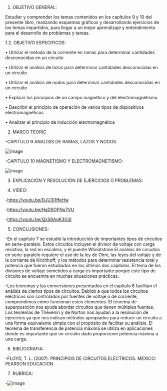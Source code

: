 1. OBJETIVO GENERAL:

Estudiar y comprender los temas contenidos en los capítulos 9 y 10 del presente libro, realizando esquemas gráficos y desarrollando ejercicios de los temas impartidos, para llegar a un mejor aprendizaje y entendimiento para el desarrollo de problemas y tareas.

1.2. OBJETIVO ESPECIFICOS:

•	Utilizar el método de la corriente en ramas para determinar cantidades desconocidas en un circuito

•	Utilizar el análisis de lazos para determinar cantidades desconocidas en un circuito

•	Utilizar el análisis de nodos para determinar cantidades desconocidas en un circuito

•	Explicar los principios de un campo magnético y del electromagnetismo

•	Describir el principio de operación de varios tipos de dispositivos electromagnéticos

•	Analizar el principio de inducción electromagnética


2. MARCO TEORIC

-CAPITULO 9 ANALISIS DE RAMAS, LAZOS Y NODOS.

![image](https://user-images.githubusercontent.com/105897327/178106203-fe5f76e1-a0ae-43e4-8395-7e078c71a1e2.png)


-CAPITULO 10 MAGNETISMO Y ELECTROMAGNETISMO:

![image](https://user-images.githubusercontent.com/105897327/178106239-8cae6173-f10b-4a84-bc35-15097f1c27e9.png)


3. EXPLICACIÓN Y RESOLUCIÓN DE EJERCICIOS O PROBLEMAS:




4. VIDEO:

-https://youtu.be/DJU3i1ffeHw

-https://youtu.be/HaDSOFNo7VU

-https://youtu.be/QxS6AqK3G3I

5. CONCLUSIONES:

-En el capítulo 7 se estudió la introducción de importantes tipos de circuitos en serie-paralelo. Estos circuitos incluyen el divisor de voltaje con carga resistiva, la red en escalera, y el puente Wheatstone.El análisis de circuitos en serie-paralelo requiere el uso de la ley de Ohm, las leyes del voltaje y de la corriente de Kirchhoff, y los métodos para determinar resistencia total y potencia que fueron estudiados en los últimos dos capítulos. El tema de los divisores de voltaje sometidos a carga es importante porque este tipo de circuito se encuentra en muchas situaciones prácticas.

-Los teoremas y las conversiones presentados en el capítulo 8 facilitan el análisis de ciertos tipos de circuitos. Debido a que todos los circuitos eléctricos son controlados por fuentes de voltaje o de corriente, comprendimos cómo funcionan estos elementos. El teorema de superposición nos ayuda abordar circuitos que tienen múltiples fuentes. Los teoremas de Thévenin y de Norton nos ayudan a la resolución de ejercicios ya que nos indican métodos apropiados para reducir un circuito a una forma equivalente simple con el propósito de facilitar su análisis. El teorema de transferencia de potencia máxima se utiliza en aplicaciones donde es importante que un circuito dado proporcione potencia máxima a una carga.


6. BIBLIOGRAFIA:

-FLOYD, T. L. (2007). PRINCIPIOS DE CIRCUITOS ELECTRICOS. MEXICO: PEARSON EDUCACION.

7. RUBRICA:

-![image](https://user-images.githubusercontent.com/105897327/170218711-e4182641-35ef-44bc-a08e-b6f501d03b7b.png)




